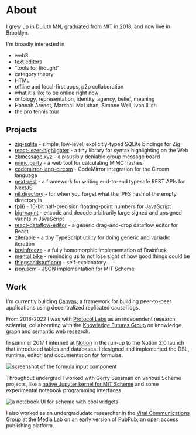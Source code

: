 # About

I grew up in Duluth MN, graduated from MIT in 2018, and now live in Brooklyn.

I'm broadly interested in

- web3
- text editors
- "tools for thought"
- category theory
- HTML
- offline and local-first apps, p2p collaboration
- what it's like to be online right now
- ontology, representation, identity, agency, belief, meaning
- Hannah Arendt, Marshall McLuhan, Simone Weil, Ivan Illich
- the pro tennis tour

## Projects

- [zig-sqlite](https://github.com/nDimensional/zig-sqlite/) - simple, low-level, explicitly-typed SQLite bindings for Zig
- [react-lezer-highlighter](https://github.com/joeltg/react-lezer-highlighter) - a tiny library for syntax highlighting on the Web
- [zkmessage.xyz](https://zkmessage) - a plausibly deniable group message board
- [mimc.party](https://mimc.party) - a web tool for calculating MiMC hashes
- [codemirror-lang-circom](https://github.com/joeltg/codemirror-lang-circom) - CodeMirror integration for the Circom language
- [next-rest](https://github.com/joeltg/next-rest) - a framework for writing end-to-end typesafe REST APIs for NextJS
- [nil.directory](https://nil.directory/) - for when you forget what the IPFS hash of the empty directory is
- [fp16](https://github.com/joeltg/fp16) - 16-bit half-precision floating-point numbers for JavaScript
- [big-varint](https://github.com/joeltg/big-varint) - encode and decode arbitrarily large signed and unsigned varints in JavaScript
- [react-dataflow-editor](https://github.com/joeltg/react-dataflow-editor) - a generic drag-and-drop dataflow editor for React
- [ziterable](https://github.com/joeltg/ziterable) - a tiny TypeScript utility for doing generic and variadic iteration
- [brainfreeze](https://github.com/joeltg/brainfreeze) - a fully homomorphic implementation of Brainfuck
- [mental.bike](https://mental.bike/) - reminding us to not lose sight of how good things could be
- [thingsandstuff.com](https://thingsandstuff.com/) - self-explanatory
- [json.scm](https://github.com/joeltg/json.scm) - JSON implementation for MIT Scheme

## Work

I'm currently building [Canvas](https://canvas.xyz), a framework for building peer-to-peer applications using decentralized replicated causal logs.

From 2018-2022 I was with [Protocol Labs](https://protocol.ai/) as an independent research scientist, collaborating with the [Knowledge Futures Group](https://knowledgefutures.org/) on knowledge graph and semantic web research.

In summer 2017 I interned at [Notion](https://notion.so/) in the run-up to the Notion 2.0 launch that introduced tables and databases. I designed and implemented the DSL, runtime, editor, and documentation for formulas.

![screenshot of the formula input component](/formulas.png)

Throughout undergrad I worked with Gerry Sussman on various Scheme projects, like a [native Jupyter kernel for MIT Scheme](https://github.com/joeltg/mit-scheme-kernel) and some experimental notebook programming interfaces.

![a notebook UI for scheme with cool widgets](/scheme.gif)

I also worked as an undergradudate researcher in the [Viral Communications Group](https://www.media.mit.edu/groups/viral-communications/overview/) at the Media Lab on an early version of [PubPub](https://pubpub.org/), an open access publishing platform.
